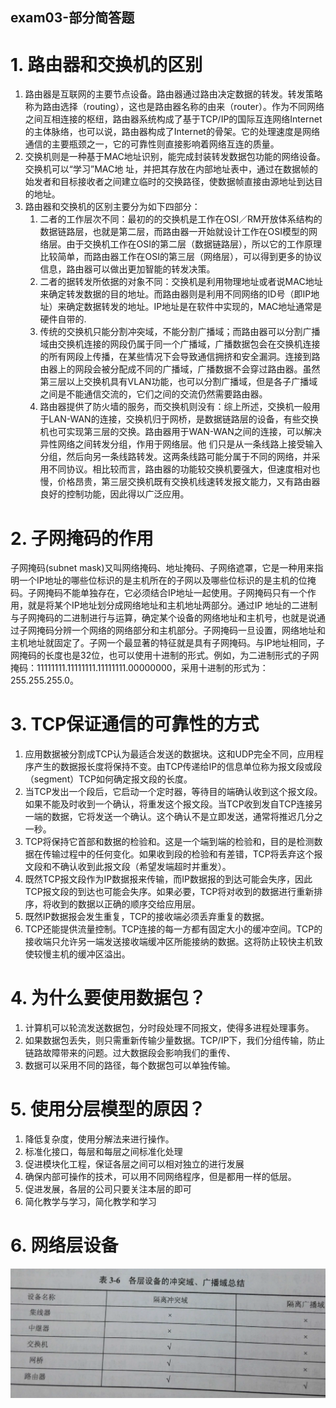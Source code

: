 exam03-部分简答题
---

# 1. 路由器和交换机的区别
1. 路由器是互联网的主要节点设备。路由器通过路由决定数据的转发。转发策略称为路由选择（routing），这也是路由器名称的由来（router）。作为不同网络之间互相连接的枢纽，路由器系统构成了基于TCP/IP的国际互连网络Internet的主体脉络，也可以说，路由器构成了Internet的骨架。它的处理速度是网络通信的主要瓶颈之一，它的可靠性则直接影响着网络互连的质量。
2. 交换机则是一种基于MAC地址识别，能完成封装转发数据包功能的网络设备。交换机可以“学习”MAC地 址，并把其存放在内部地址表中，通过在数据帧的始发者和目标接收者之间建立临时的交换路径，使数据帧直接由源地址到达目的地址。
3. 路由器和交换机的区别主要分为如下四部分：
   1. 二者的工作层次不同：最初的的交换机是工作在OSI／RM开放体系结构的数据链路层，也就是第二层，而路由器一开始就设计工作在OSI模型的网络层。由于交换机工作在OSI的第二层（数据链路层），所以它的工作原理比较简单，而路由器工作在OSI的第三层（网络层），可以得到更多的协议信息，路由器可以做出更加智能的转发决策。
   2. 二者的据转发所依据的对象不同：交换机是利用物理地址或者说MAC地址来确定转发数据的目的地址。而路由器则是利用不同网络的ID号（即IP地址）来确定数据转发的地址。IP地址是在软件中实现的，MAC地址通常是硬件自带的.
   3. 传统的交换机只能分割冲突域，不能分割广播域；而路由器可以分割广播域由交换机连接的网段仍属于同一个广播域，广播数据包会在交换机连接的所有网段上传播，在某些情况下会导致通信拥挤和安全漏洞。连接到路由器上的网段会被分配成不同的广播域，广播数据不会穿过路由器。虽然第三层以上交换机具有VLAN功能，也可以分割广播域，但是各子广播域之间是不能通信交流的，它们之间的交流仍然需要路由器。 
   4. 路由器提供了防火墙的服务，而交换机则没有：综上所述，交换机一般用于LAN-WAN的连接，交换机归于网桥，是数据链路层的设备，有些交换机也可实现第三层的交换。路由器用于WAN-WAN之间的连接，可以解决异性网络之间转发分组，作用于网络层。他 们只是从一条线路上接受输入分组，然后向另一条线路转发。这两条线路可能分属于不同的网络，并采用不同协议。相比较而言，路由器的功能较交换机要强大，但速度相对也慢，价格昂贵，第三层交换机既有交换机线速转发报文能力，又有路由器良好的控制功能，因此得以广泛应用。 

# 2. 子网掩码的作用
子网掩码(subnet mask)又叫网络掩码、地址掩码、子网络遮罩，它是一种用来指明一个IP地址的哪些位标识的是主机所在的子网以及哪些位标识的是主机的位掩码。子网掩码不能单独存在，它必须结合IP地址一起使用。子网掩码只有一个作用，就是将某个IP地址划分成网络地址和主机地址两部分。通过IP 地址的二进制与子网掩码的二进制进行与运算，确定某个设备的网络地址和主机号，也就是说通过子网掩码分辨一个网络的网络部分和主机部分。子网掩码一旦设置，网络地址和主机地址就固定了。子网一个最显著的特征就是具有子网掩码。与IP地址相同，子网掩码的长度也是32位，也可以使用十进制的形式。例如，为二进制形式的子网掩码：11111111.11111111.11111111.00000000，采用十进制的形式为：255.255.255.0。

# 3. TCP保证通信的可靠性的方式
1. 应用数据被分割成TCP认为最适合发送的数据块。这和UDP完全不同，应用程序产生的数据报长度将保持不变。由TCP传递给IP的信息单位称为报文段或段（segment）TCP如何确定报文段的长度。
2. 当TCP发出一个段后，它启动一个定时器，等待目的端确认收到这个报文段。如果不能及时收到一个确认，将重发这个报文段。当TCP收到发自TCP连接另一端的数据，它将发送一个确认。这个确认不是立即发送，通常将推迟几分之一秒。
3. TCP将保持它首部和数据的检验和。这是一个端到端的检验和，目的是检测数据在传输过程中的任何变化。如果收到段的检验和有差错，TCP将丢弃这个报文段和不确认收到此报文段（希望发端超时并重发）。
4. 既然TCP报文段作为IP数据报来传输，而IP数据报的到达可能会失序，因此TCP报文段的到达也可能会失序。如果必要，TCP将对收到的数据进行重新排序，将收到的数据以正确的顺序交给应用层。
5. 既然IP数据报会发生重复，TCP的接收端必须丢弃重复的数据。
6. TCP还能提供流量控制。TCP连接的每一方都有固定大小的缓冲空间。TCP的接收端只允许另一端发送接收端缓冲区所能接纳的数据。这将防止较快主机致使较慢主机的缓冲区溢出。

# 4. 为什么要使用数据包？
1. 计算机可以轮流发送数据包，分时段处理不同报文，使得多进程处理事务。
2. 如果数据包丢失，则只需重新传输少量数据。TCP/IP下，我们分组传输，防止链路故障带来的问题。过大数据段会影响我们的重传、
3. 数据可以采用不同的路径，每个数据包可以单独传输。

# 5. 使用分层模型的原因？
1. 降低复杂度，使用分解法来进行操作。
2. 标准化接口，每层和每层之间标准化处理
3. 促进模块化工程，保证各层之间可以相对独立的进行发展
4. 确保内部可操作的技术，可以用不同网络程序，但是都用一样的低层。
5. 促进发展，各层的公司只要关注本层的即可
6. 简化教学与学习，简化教学和学习

# 6. 网络层设备
![](img/lec12/1.png)